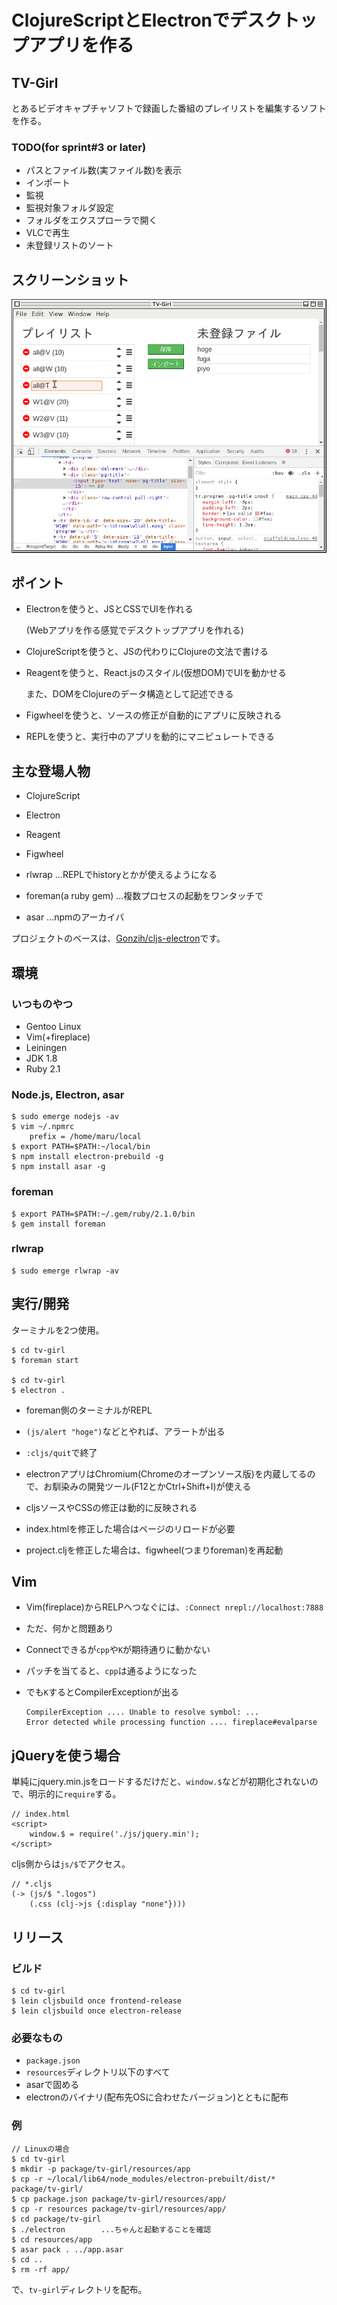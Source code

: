 # ClojureScriptとElectronでデスクトップアプリを作る

## TV-Girl

とあるビデオキャプチャソフトで録画した番組のプレイリストを編集するソフトを作る。

### TODO(for sprint#3 or later)

- パスとファイル数(実ファイル数)を表示
- インポート
- 監視
- 監視対象フォルダ設定
- フォルダをエクスプローラで開く
- VLCで再生
- 未登録リストのソート

## スクリーンショット

![今の状態](ss1.png)

## ポイント

- Electronを使うと、JSとCSSでUIを作れる

  (Webアプリを作る感覚でデスクトップアプリを作れる)

- ClojureScriptを使うと、JSの代わりにClojureの文法で書ける
- Reagentを使うと、React.jsのスタイル(仮想DOM)でUIを動かせる

  また、DOMをClojureのデータ構造として記述できる

- Figwheelを使うと、ソースの修正が自動的にアプリに反映される

- REPLを使うと、実行中のアプリを動的にマニピュレートできる

## 主な登場人物

- ClojureScript
- Electron
- Reagent
- Figwheel

- rlwrap ...REPLでhistoryとかが使えるようになる
- foreman(a ruby gem) ...複数プロセスの起動をワンタッチで
- asar ...npmのアーカイバ

プロジェクトのベースは、[Gonzih/cljs-electron](https://github.com/Gonzih/cljs-electron)です。

## 環境

### いつものやつ

- Gentoo Linux
- Vim(+fireplace)
- Leiningen
- JDK 1.8
- Ruby 2.1

### Node.js, Electron, asar

    $ sudo emerge nodejs -av
    $ vim ~/.npmrc
        prefix = /home/maru/local
    $ export PATH=$PATH:~/local/bin
    $ npm install electron-prebuild -g
    $ npm install asar -g

### foreman

    $ export PATH=$PATH:~/.gem/ruby/2.1.0/bin
    $ gem install foreman

### rlwrap

    $ sudo emerge rlwrap -av

## 実行/開発

ターミナルを2つ使用。

    $ cd tv-girl
    $ foreman start

    $ cd tv-girl
    $ electron .

- foreman側のターミナルがREPL
- `(js/alert "hoge")`などとやれば、アラートが出る
- `:cljs/quit`で終了

- electronアプリはChromium(Chromeのオープンソース版)を内蔵してるので、お馴染みの開発ツール(F12とかCtrl+Shift+I)が使える
- cljsソースやCSSの修正は動的に反映される
- index.htmlを修正した場合はページのリロードが必要
- project.cljを修正した場合は、figwheel(つまりforeman)を再起動

## Vim

- Vim(fireplace)からRELPへつなぐには、`:Connect nrepl://localhost:7888`
- ただ、何かと問題あり
- Connectできるが`cpp`や`K`が期待通りに動かない
- パッチを当てると、`cpp`は通るようになった
- でも`K`するとCompilerExceptionが出る

      CompilerException .... Unable to resolve symbol: ...
      Error detected while processing function .... fireplace#evalparse

## jQueryを使う場合

単純にjquery.min.jsをロードするだけだと、`window.$`などが初期化されないので、明示的に`require`する。

    // index.html
    <script>
        window.$ = require('./js/jquery.min');
    </script>

cljs側からは`js/$`でアクセス。

    // *.cljs
    (-> (js/$ ".logos")
        (.css (clj->js {:display "none"})))

## リリース

### ビルド

    $ cd tv-girl
    $ lein cljsbuild once frontend-release
    $ lein cljsbuild once electron-release

### 必要なもの

- `package.json`
- `resources`ディレクトリ以下のすべて
- asarで固める
- electronのバイナリ(配布先OSに合わせたバージョン)とともに配布

### 例
    // Linuxの場合
    $ cd tv-girl
    $ mkdir -p package/tv-girl/resources/app
    $ cp -r ~/local/lib64/node_modules/electron-prebuilt/dist/* package/tv-girl/
    $ cp package.json package/tv-girl/resources/app/
    $ cp -r resources package/tv-girl/resources/app/
    $ cd package/tv-girl
    $ ./electron        ...ちゃんと起動することを確認
    $ cd resources/app
    $ asar pack . ../app.asar
    $ cd ..
    $ rm -rf app/

で、`tv-girl`ディレクトリを配布。
